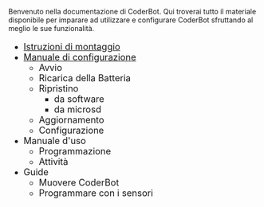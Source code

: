 Benvenuto nella documentazione di CoderBot. Qui troverai tutto il materiale disponibile per imparare ad utilizzare e configurare CoderBot sfruttando al meglio le sue funzionalità.


<div style="font-size:18px">

- [Istruzioni di montaggio](kit/)
- [Manuale di configurazione](manual/)
  - Avvio
  - Ricarica della Batteria
  - Ripristino
    - da software
    - da microsd
  - Aggiornamento
  - Configurazione
- Manuale d'uso
    - Programmazione
    - Attività
- Guide
  - Muovere CoderBot
  - Programmare con i sensori



</div>